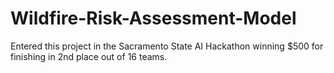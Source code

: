 # Wildfire-Risk-Assessment-Model
Entered this project in the Sacramento State AI Hackathon winning $500 for finishing in 2nd place out of 16 teams.
